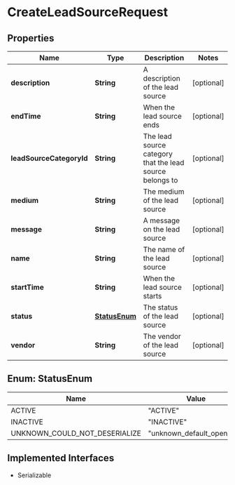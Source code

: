 

# CreateLeadSourceRequest


## Properties

| Name | Type | Description | Notes |
|------------ | ------------- | ------------- | -------------|
|**description** | **String** | A description of the lead source |  [optional] |
|**endTime** | **String** | When the lead source ends |  [optional] |
|**leadSourceCategoryId** | **String** | The lead source category that the lead source belongs to |  [optional] |
|**medium** | **String** | The medium of the lead source |  [optional] |
|**message** | **String** | A message on the lead source |  [optional] |
|**name** | **String** | The name of the lead source |  [optional] |
|**startTime** | **String** | When the lead source starts |  [optional] |
|**status** | [**StatusEnum**](#StatusEnum) | The status of the lead source |  [optional] |
|**vendor** | **String** | The vendor of the lead source |  [optional] |



## Enum: StatusEnum

| Name | Value |
|---- | -----|
| ACTIVE | &quot;ACTIVE&quot; |
| INACTIVE | &quot;INACTIVE&quot; |
| UNKNOWN_COULD_NOT_DESERIALIZE | &quot;unknown_default_open_api&quot; |


## Implemented Interfaces

* Serializable

